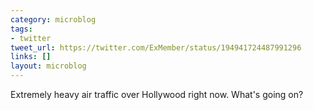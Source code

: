 ```yaml
---
category: microblog
tags:
- twitter
tweet_url: https://twitter.com/ExMember/status/194941724487991296
links: []
layout: microblog
---
```

Extremely heavy air traffic over Hollywood right now. What's going on?
